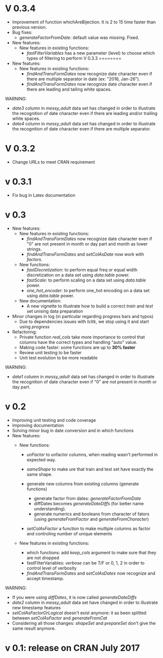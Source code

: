 V 0.3.4
========
- Improvement of function whichAreBijection. It is 2 to 15 time faster than previous version.
- Bug fixes:
	- *generateFactorFromDate*: default value was missing. Fixed.
- New features:
	- New features in existing functions:
		- *fastFilterVariables* has a new parameter (level) to choose which types of filtering to perform
V 0.3.3
========
- New features:
	- New features in existing functions:
		- *findAndTransFormDates* now recognize date character even if there are multiple separator in date (ex: "2016, Jan-26").
		- *findAndTransFormDates* now recognize date character even if there are leading and tailing white spaces.
		
WARNING:
- *date3* column in *messy_adult* data set has changed in order to illustrate the recognition of date character even if there are leading and/or trailing white spaces.
- *date4* column in *messy_adult* data set has changed in order to illustrate the recognition of date character even if there are multiple separator.

V 0.3.2
========
- Change URLs to meet CRAN requirement

v 0.3.1
=======
- Fix bug in Latex documentation

v 0.3
=====
- New features:
	- New features in existing functions:
		- *findAndTransFormDates* now recognize date character even if "0" are not present in month or day part and month as lower strings.
		- *findAndTransFormDates* and *setColAsDate* now work with *factors*.
	- New functions:
		- *fastDiscretization*: to perform equal freq or equal width discretization on a data set using *data.table* power.
		- *fastScale*: to perform scaling on a data set using *data.table* power.
		- *one_hot_encoder*: to perform one_hot encoding on a data set using *data.table* power.
	- New documentation:
		- A new vignette to illustrate how to build a correct *train* and *test* set unising data preparation
- Minor changes in log (in particular regarding progress bars and typos)
	- Due to dependencies issues with *tcltk*, we stop using it and start using *progress*
- Refactoring: 
	- Private function *real_cols* take more importance to control that columns have the correct types and handling "auto" value.
	- Making code faster: some functions are up to **30% faster**
	- Review unit testing to be faster
	- Unit test evolution to be more readable

WARNING:
- *date1* column in *messy_adult* data set has changed in order to illustrate the recognition of date character even if "0" are not present in month or day part.


v 0.2
=====
- Improving unit testing and code coverage
- Improving documentation
- Solving minor bug in date conversion and in which functions
- New features: 
	- New functions:
		- *unFactor* to unfactor columns, when reading wasn't performed in expected way.
		- *sameShape* to make ure that train and test set have exactly the same shape.
		- generate new columns from existing columns (generate functions)
			- generate factor from dates: *generateFactorFromDate*
			- diffDates becomes *generateDateDiffs* (for better name understanding).
			- generate numerics and booleans from character of fators (using *generateFromFactor* and *generateFromCharacter*)
			
		- *setColAsFactor* a function to make multiple columns as factor and controling number of unique elements
		
	- New features in existing functions:	
		- which functions: add *keep_cols* argument to make sure that they are not dropped
		- fastFilterVariables: *verbose* can be T/F or 0, 1, 2 in order to control level of verbosity
		- *findAndTransFormDates* and *setColAsDates* now recognize and accept timestamp.

WARNING:
- If you were using *diffDates*, it is now called *generateDateDiffs*
- *date2* column in *messy_adult* data set have changed in order to illustrate new timestamp features
- *setColAsFactorOrLogical* doesn't exist anymore: it as been splitted between *setColAsFactor* and *generateFromCat*
- Considering all those changes: *shapeSet* and *prepareSet* don't give the same result anymore.


v 0.1: release on CRAN July 2017
================================
